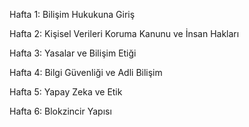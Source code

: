 Hafta 1: Bilişim Hukukuna Giriş

Hafta 2: Kişisel Verileri Koruma Kanunu ve İnsan Hakları

Hafta 3: Yasalar ve Bilişim Etiği

Hafta 4: Bilgi Güvenliği ve Adli Bilişim

Hafta 5: Yapay Zeka ve Etik

Hafta 6: Blokzincir Yapısı
